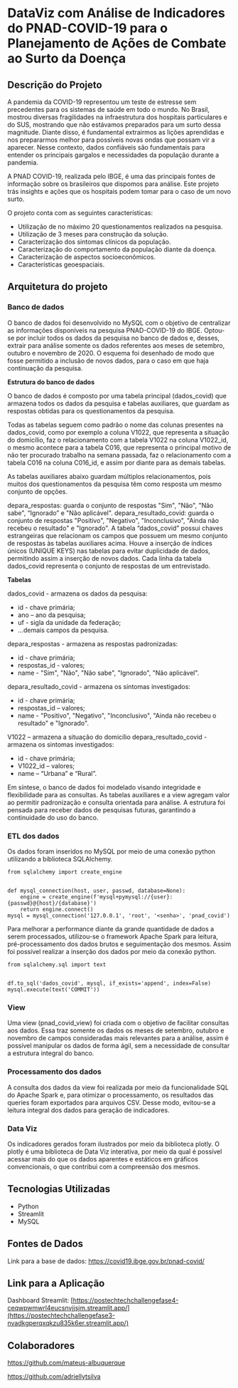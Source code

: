 # DataViz com Análise de Indicadores do PNAD-COVID-19 para o Planejamento de Ações de Combate ao Surto da Doença

## Descrição do Projeto

A pandemia da COVID-19 representou um teste de estresse sem precedentes para os sistemas de saúde em todo o mundo. No Brasil, mostrou diversas fragilidades na infraestrutura dos hospitais particulares e do SUS, mostrando que não estávamos preparados para um surto dessa magnitude. Diante disso, é fundamental extrairmos as lições aprendidas e nos prepararmos melhor para possíveis novas ondas que possam vir a aparecer. Nesse contexto, dados confiáveis são fundamentais para entender os principais gargalos e necessidades da população durante a pandemia.

A PNAD COVID-19, realizada pelo IBGE, é uma das principais fontes de informação sobre os brasileiros que dispomos para análise. Este projeto trás insights e ações que os hospitais podem tomar para o caso de um novo surto.

O projeto conta com as seguintes características:

- Utilização de no máximo 20 questionamentos realizados na pesquisa.
- Utilização de 3 meses para construção da solução.
- Caracterização dos sintomas clínicos da população.
- Caracterização do comportamento da população diante da doença.
- Caracterização de aspectos socioeconômicos.
- Características geoespaciais.

## Arquitetura do projeto

### Banco de dados

O banco de dados foi desenvolvido no MySQL com o objetivo de centralizar as informações disponíveis na pesquisa PNAD-COVID-19 do IBGE. Optou-se por incluir todos os dados da pesquisa no banco de dados e, desses, extrair para análise somente os dados referentes aos meses de setembro, outubro e novembro de 2020. O esquema foi desenhado de modo que fosse permitido a inclusão de novos dados, para o caso em que haja continuação da pesquisa.

**Estrutura do banco de dados**

O banco de dados é composto por uma tabela principal (dados_covid) que armazena todos os dados da pesquisa e tabelas auxiliares, que guardam as respostas obtidas para os questionamentos da pesquisa.

Todas as tabelas seguem como padrão o nome das colunas presentes na dados_covid, como por exemplo a coluna V1022, que representa a situação do domicílio, faz o relacionamento com a tabela V1022 na coluna V1022_id, o mesmo acontece para a tabela C016, que representa o principal motivo de não ter procurado trabalho na semana passada, faz o relacionamento com a tabela C016 na coluna C016_id, e assim por diante para as demais tabelas.

As tabelas auxiliares abaixo guardam múltiplos relacionamentos, pois muitos dos questionamentos da pesquisa têm como resposta um mesmo conjunto de opções.

depara_respostas: guarda o conjunto de respostas "Sim", "Não", "Não sabe", “Ignorado” e "Não aplicável".
depara_resultado_covid: guarda o conjunto de respostas "Positivo", "Negativo", "Inconclusivo", "Ainda não recebeu o resultado" e "Ignorado".
A tabela “dados_covid” possui chaves estrangeiras que relacionam os campos que possuem um mesmo conjunto de respostas às tabelas auxiliares acima. Houve a inserção de índices únicos (UNIQUE KEYS) nas tabelas para evitar duplicidade de dados, permitindo assim a inserção de novos dados. Cada linha da tabela dados_covid representa o conjunto de respostas de um entrevistado.

**Tabelas**

dados_covid - armazena os dados da pesquisa:

- id - chave primária;
- ano – ano da pesquisa;
- uf - sigla da unidade da federação;
- ...demais campos da pesquisa.

depara_respostas - armazena as respostas padronizadas:

- id - chave primária;
- respostas_id - valores;
- name - "Sim", "Não", "Não sabe", "Ignorado", "Não aplicável".

depara_resultado_covid - armazena os sintomas investigados:

- id - chave primária;
- respostas_id – valores;
- name - "Positivo", "Negativo", "Inconclusivo", "Ainda não recebeu o resultado" e "Ignorado".

V1022 – armazena a situação do domicílio depara_resultado_covid - armazena os sintomas investigados:

- id - chave primária;
- V1022_id – valores;
- name – “Urbana” e “Rural”.

Em síntese, o banco de dados foi modelado visando integridade e flexibilidade para as consultas. As tabelas auxiliares e a view agregam valor ao permitir padronização e consulta orientada para análise. A estrutura foi pensada para receber dados de pesquisas futuras, garantindo a continuidade do uso do banco.

### ETL dos dados

Os dados foram inseridos no MySQL por meio de uma conexão python utilizando a biblioteca SQLAlchemy.

```
from sqlalchemy import create_engine


def mysql_connection(host, user, passwd, database=None):
    engine = create_engine(f'mysql+pymysql://{user}:{passwd}@{host}/{database}')
    return engine.connect()
mysql = mysql_connection('127.0.0.1', 'root', '<senha>', 'pnad_covid')
```

Para melhorar a performance diante da grande quantidade de dados a serem processados, utilizou-se o framework Apache Spark para leitura, pré-processamento dos dados brutos e seguimentação dos mesmos. Assim foi possível realizar a inserção dos dados por meio da conexão python.

```
from sqlalchemy.sql import text


df.to_sql('dados_covid', mysql, if_exists='append', index=False)
mysql.execute(text('COMMIT'))
```

### View

Uma view (pnad_covid_view) foi criada com o objetivo de facilitar consultas aos dados. Essa traz somente os dados os meses de setembro, outubro e novembro de campos consideradas mais relevantes para a análise, assim é possível manipular os dados de forma ágil, sem a necessidade de consultar a estrutura integral do banco.

### Processamento dos dados

A consulta dos dados da view foi realizada por meio da funcionalidade SQL do Apache Spark e, para otimizar o processamento, os resultados das queries foram exportados para arquivos CSV. Desse modo, evitou-se a leitura integral dos dados para geração de indicadores.

### Data Viz

Os indicadores gerados foram ilustrados por meio da biblioteca plotly. O plotly é uma biblioteca de Data Viz interativa, por meio da qual é possível acessar mais do que os dados aparentes e estáticos em gráficos convencionais, o que contribui com a compreensão dos mesmos.

## Tecnologias Utilizadas

- Python
- Streamlit
- MySQL

## Fontes de Dados

Link para a base de dados: https://covid19.ibge.gov.br/pnad-covid/

## Link para a Aplicação

Dashboard Streamlit: [https://postechtechchallengefase4-ceqwpwmwrl4eucsnvjjsjm.streamlit.app/](https://postechtechchallengefase3-nvadkgperqxqkzu835k6er.streamlit.app/)

## Colaboradores

https://github.com/mateus-albuquerque

https://github.com/adriellytsilva
